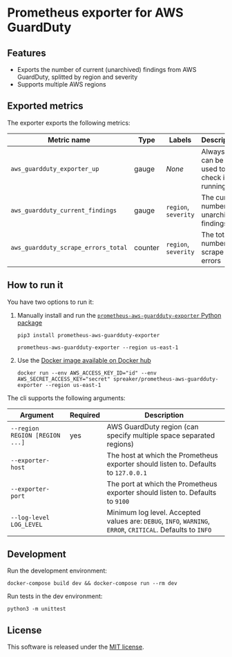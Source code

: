 # Prometheus exporter for AWS GuardDuty


## Features

- Exports the number of current (unarchived) findings from AWS GuardDuty, splitted by region and severity
- Supports multiple AWS regions


## Exported metrics

The exporter exports the following metrics:

| Metric name                          | Type     | Labels               | Description      |
| ------------------------------------ | -------- | -------------------- | ---------------- |
| `aws_guardduty_exporter_up`          | gauge    | _None_               | Always `1`: can be used to check if it's running |
| `aws_guardduty_current_findings`     | gauge    | `region`, `severity` | The current number of unarchived findings |
| `aws_guardduty_scrape_errors_total`  | counter  | `region`, `severity` | The total number of scrape errors |


## How to run it

You have two options to run it:

1. Manually install and run the [`prometheus-aws-guardduty-exporter` Python package](https://pypi.org/project/prometheus-aws-guarddyty-exporter/)
   ```
   pip3 install prometheus-aws-guardduty-exporter

   prometheus-aws-guardduty-exporter --region us-east-1
   ```

2. Use the [Docker image available on Docker hub](https://hub.docker.com/r/spreaker/prometheus-aws-guardduty-exporter/)
   ```
   docker run --env AWS_ACCESS_KEY_ID="id" --env AWS_SECRET_ACCESS_KEY="secret" spreaker/prometheus-aws-guardduty-exporter --region us-east-1
   ```

The cli supports the following arguments:

| Argument                       | Required | Description |
| ------------------------------ | -------- | ----------- |
| `--region REGION [REGION ...]` | yes      | AWS GuardDuty region (can specify multiple space separated regions) |
| `--exporter-host`              |          | The host at which the Prometheus exporter should listen to. Defaults to `127.0.0.1` |
| `--exporter-port`              |          | The port at which the Prometheus exporter should listen to. Defaults to `9100` |
| `--log-level LOG_LEVEL`        |          | Minimum log level. Accepted values are: `DEBUG`, `INFO`, `WARNING`, `ERROR`, `CRITICAL`. Defaults to `INFO` |


## Development

Run the development environment:

```
docker-compose build dev && docker-compose run --rm dev
```

Run tests in the dev environment:

```
python3 -m unittest
```


## License

This software is released under the [MIT license](LICENSE.txt).
